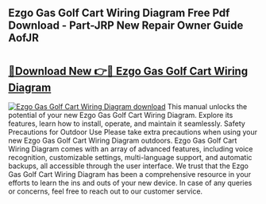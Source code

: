 ## Ezgo Gas Golf Cart Wiring Diagram Free Pdf Download - Part-JRP New Repair Owner Guide AofJR

# <h2><a href="http://dfqc3a.blite.top/?on=Ezgo+Gas+Golf+Cart+Wiring+Diagram">🔗Download New 👉🔴 Ezgo Gas Golf Cart Wiring Diagram</a></h2>

[![Ezgo Gas Golf Cart Wiring Diagram download](https://i.imgur.com/lujVjoI.png)](http://dfqc3a.blite.top/?on=Ezgo+Gas+Golf+Cart+Wiring+Diagram)
This manual unlocks the potential of your new Ezgo Gas Golf Cart Wiring Diagram. Explore its features, learn how to install, operate, and maintain it seamlessly. Safety Precautions for Outdoor Use Please take extra precautions when using your new Ezgo Gas Golf Cart Wiring Diagram outdoors. Ezgo Gas Golf Cart Wiring Diagram comes with an array of advanced features, including voice recognition, customizable settings, multi-language support, and automatic backups, all accessible through the user interface. We trust that the Ezgo Gas Golf Cart Wiring Diagram has been a comprehensive resource in your efforts to learn the ins and outs of your new device. In case of any queries or concerns, feel free to reach out to our customer service.
